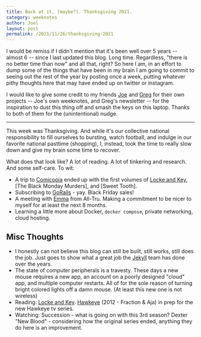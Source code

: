 ```yaml
---
title: Back at it, (maybe?). Thanksgiving 2021.
category: weeknotes
author: Joel
layout: post
permalink: /2021/11/26/thanksgiving-2021
---
```


I would be remiss if I didn't mention that it's been well over 5 years -- almost 6 -- since I last updated this blog. Long time. Regardless, "there is no better time than now" and all that, right? So here I am, in an effort to dump some of the things that have been in my brain I am going to commit to seeing out the rest of the year by posting once a week, putting whatever pithy thoughts here that may have ended up on twitter or instagram.

I would like to give some credit to my friends [Joe] and [Greg] for their own projects -- Joe's own weeknotes, and Greg's newsletter -- for the inspiration to dust this thing off and smash the keys on this laptop. Thanks to both of them for the (unintentional) nudge.

[Joe]: https://www.builtwith.coffee/
[Greg]: https://www.baugues.com/

***

This week was Thanksgiving. And while it's our collective national responsibility to fill ourselves to bursting, watch football, and indulge in our favorite national pasttime (shopping), I, instead, took the time to really slow down and give my brain some time to recover.

What does that look like? A lot of reading. A lot of tinkering and research. And some self-care. To wit:

* A trip to [Comicopia] ended up with the first volumes of [Locke and Key], [The Black Monday Murders], and [Sweet Tooth].
* Subscribing to [GoRails] - yay. Black Friday sales!
* A meeting with [Emma] from All-Tru. Making a commitment to be nicer to myself for at least the next 8 months.
* Learning a little more about Docker, `docker compose`, private networking, cloud hosting.

Misc Thoughts
-------------

* I honestly can not believe this blog can still be built, still works, still does the job. Just goes to show what a great job the [Jekyll] team has done over the years.
* The state of computer peripherals is a travesty. These days a new mouse requires a new app, an account on a poorly designed "cloud" app, and multiple computer restarts. All of for the sole reason of turning bright colored lights off a damn mouse. (At least this new one is not wireless)
* Reading: [Locke and Key]. [Hawkeye] (2012 - Fraction & Aja) in prep for the new Hawkeye tv series.
* Watching: Succession - what is going on with this 3rd season? Dexter "New Blood" - considering how the original series ended, anything they do here is an improvement.

[Comicopia]: https://comicopia.com/
[GoRails]: https://gorails.com/
[Emma]: https://www.instagram.com/body.by.bond/
[Jekyll]: https://jekyllrb.com/
[Locke and Key]: https://lockekey.fandom.com/wiki/Welcome_to_Lovecraft
[Hawkeye]: https://www.goodreads.com/book/show/16002136-hawkeye-volume-1
